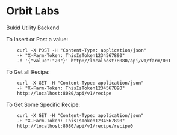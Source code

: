 # Orbit Labs
Bukid Utility Backend

To Insert or Post a value:

        curl -X POST -H "Content-Type: application/json" 
        -H "X-Farm-Token: ThisIsToken1234567890" 
        -d '{"value":"20"}' http://localhost:8080/api/v1/farm/001
        
To Get all Recipe:
        
        curl -X GET -H "Content-Type: application/json" 
        -H "X-Farm-Token: ThisIsToken1234567890" 
        http://localhost:8080/api/v1/recipe
        
To Get Some Specific Recipe:
        
        curl -X GET -H "Content-Type: application/json" 
        -H "X-Farm-Token: ThisIsToken1234567890" 
        http://localhost:8080/api/v1/recipe/recipe0
